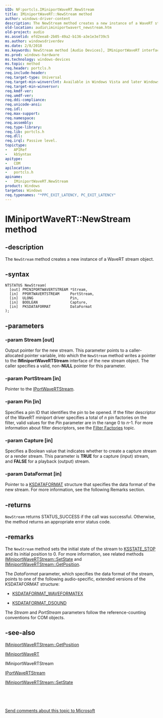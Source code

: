 ```yaml
---
UID: NF:portcls.IMiniportWaveRT.NewStream
title: IMiniportWaveRT::NewStream method
author: windows-driver-content
description: The NewStream method creates a new instance of a WaveRT stream object.
old-location: audio\iminiportwavert_newstream.htm
old-project: audio
ms.assetid: efd2eea8-2b05-49a2-b136-a3e1e3e739c5
ms.author: windowsdriverdev
ms.date: 2/8/2018
ms.keywords: NewStream method [Audio Devices], IMiniportWaveRT interface, audmp-routines_f6e65bf7-d19d-42fc-a0f0-2d2c83e88250.xml, IMiniportWaveRT interface [Audio Devices], NewStream method, NewStream method [Audio Devices], NewStream, IMiniportWaveRT, portcls/IMiniportWaveRT::NewStream, IMiniportWaveRT::NewStream, audio.iminiportwavert_newstream
ms.prod: windows-hardware
ms.technology: windows-devices
ms.topic: method
req.header: portcls.h
req.include-header: 
req.target-type: Universal
req.target-min-winverclnt: Available in Windows Vista and later Windows operating systems.
req.target-min-winversvr: 
req.kmdf-ver: 
req.umdf-ver: 
req.ddi-compliance: 
req.unicode-ansi: 
req.idl: 
req.max-support: 
req.namespace: 
req.assembly: 
req.type-library: 
req.lib: portcls.h
req.dll: 
req.irql: Passive level.
topictype:
-	APIRef
-	kbSyntax
apitype:
-	COM
apilocation:
-	portcls.h
apiname:
-	IMiniportWaveRT.NewStream
product: Windows
targetos: Windows
req.typenames: "*PPC_EXIT_LATENCY, PC_EXIT_LATENCY"
---
```


# IMiniportWaveRT::NewStream method


## -description


The <code>NewStream</code> method creates a new instance of a WaveRT stream object.


## -syntax


````
NTSTATUS NewStream(
  [out] PMINIPORTWAVERTSTREAM *Stream,
  [in]  PPORTWAVERTSTREAM     PortStream,
  [in]  ULONG                 Pin,
  [in]  BOOLEAN               Capture,
  [in]  PKSDATAFORMAT         DataFormat
);
````


## -parameters




### -param Stream [out]

Output pointer for the new stream. This parameter points to a caller-allocated pointer variable, into which the <code>NewStream</code> method writes a pointer to the <b>IMiniportWaveRTStream</b> interface of the new stream object. The caller specifies a valid, non-<b>NULL</b> pointer for this parameter.


### -param PortStream [in]

Pointer to the <a href="..\portcls\nn-portcls-iportwavertstream.md">IPortWaveRTStream</a>.


### -param Pin [in]

Specifies a pin ID that identifies the pin to be opened. If the filter descriptor of the WaveRT miniport driver specifies a total of <i>n</i> pin factories on the filter, valid values for the <i>Pin</i> parameter are in the range 0 to <i>n</i>-1. For more information about filter descriptors, see the <a href="https://msdn.microsoft.com/e836f941-274f-4e27-8069-753ef9ef2a06">Filter Factories</a> topic. 


### -param Capture [in]

Specifies a Boolean value that indicates whether to create a capture stream or a render stream. This parameter is <b>TRUE</b> for a capture (input) stream, and <b>FALSE</b> for a playback (output) stream.


### -param DataFormat [in]

Pointer to a <a href="..\ks\ns-ks-ksdataformat.md">KSDATAFORMAT</a> structure that specifies the data format of the new stream. For more information, see the following Remarks section.


## -returns



<code>NewStream</code> returns STATUS_SUCCESS if the call was successful. Otherwise, the method returns an appropriate error status code.




## -remarks



The <code>NewStream</code> method sets the initial state of the stream to <a href="https://msdn.microsoft.com/c71fd395-28aa-4421-9443-b5b0a1f3ac7e">KSSTATE_STOP</a> and its initial position to 0. For more information, see related methods <a href="https://msdn.microsoft.com/library/windows/hardware/ff536756">IMiniportWaveRTStream::SetState</a> and <a href="https://msdn.microsoft.com/library/windows/hardware/ff536749">IMiniportWaveRTStream::GetPosition</a>.

The <i>DataFormat</i> parameter, which specifies the data format of the stream, points to one of the following audio-specific, extended versions of the KSDATAFORMAT structure:

<ul>
<li>

<a href="..\ksmedia\ns-ksmedia-ksdataformat_waveformatex.md">KSDATAFORMAT_WAVEFORMATEX</a>


</li>
<li>

<a href="..\ksmedia\ns-ksmedia-ksdataformat_dsound.md">KSDATAFORMAT_DSOUND</a>


</li>
</ul>
The <i>Stream</i> and <i>PortStream</i> parameters follow the reference-counting conventions for COM objects.




## -see-also

<a href="https://msdn.microsoft.com/library/windows/hardware/ff536749">IMiniportWaveRTStream::GetPosition</a>



<a href="..\portcls\nn-portcls-iminiportwavert.md">IMiniportWaveRT</a>



IMiniportWaveRTStream



<a href="..\portcls\nn-portcls-iminiportwavertstream.md">IPortWaveRTStream</a>



<a href="https://msdn.microsoft.com/library/windows/hardware/ff536756">IMiniportWaveRTStream::SetState</a>



 

 

<a href="mailto:wsddocfb@microsoft.com?subject=Documentation%20feedback [audio\audio]:%20IMiniportWaveRT::NewStream method%20 RELEASE:%20(2/8/2018)&amp;body=%0A%0APRIVACY STATEMENT%0A%0AWe use your feedback to improve the documentation. We don't use your email address for any other purpose, and we'll remove your email address from our system after the issue that you're reporting is fixed. While we're working to fix this issue, we might send you an email message to ask for more info. Later, we might also send you an email message to let you know that we've addressed your feedback.%0A%0AFor more info about Microsoft's privacy policy, see http://privacy.microsoft.com/en-us/default.aspx." title="Send comments about this topic to Microsoft">Send comments about this topic to Microsoft</a>

